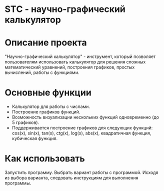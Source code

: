 # STС - научно-графический калькулятор
# Описание проекта
"Научно-графический калькулятор" - инструмент, который позволяет пользователям использовать калькулятор для решения сложных математический уравнений, построения графиков, простых вычислений, работы с функциями.

# Основные функции
* Калькулятор для работы с числами.
* Построение графиков функций.
* Возможность визуализации нескольких функций одновременно (до 5 графиков).
* Поддерживается построение графиков для следующих функций: cos(x), sin(x), tan(x), ctg(x), log(x), abs(x), квадратичная функция, кубическая функция.

# Как использовать
Запустить программу.
Выбрать вариант работы с программой.
Исходя из выбора варианта, следовать инструкциям для выполнения программы.
